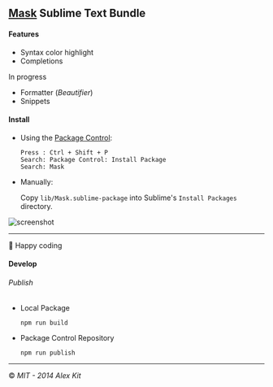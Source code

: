## [Mask](https://github.com/atmajs/maskjs) Sublime Text Bundle


#### Features

- Syntax color highlight
- Completions

In progress
- Formatter (_Beautifier_)
- Snippets


#### Install

- Using the [Package Control](https://sublime.wbond.net/):

	```
	Press : Ctrl + Shift + P
	Search: Package Control: Install Package
	Search: Mask
	```

- Manually: 

	Copy `lib/Mask.sublime-package` into Sublime's `Install Packages` directory.


![screenshot](resources/screen.png)

----

:beers: Happy coding


#### Develop

###### Publish

- Local Package
    ```bash
    npm run build
    ```

- Package Control Repository

    ```
    npm run publish
    ```

----
:copyright: _MIT - 2014 Alex Kit_